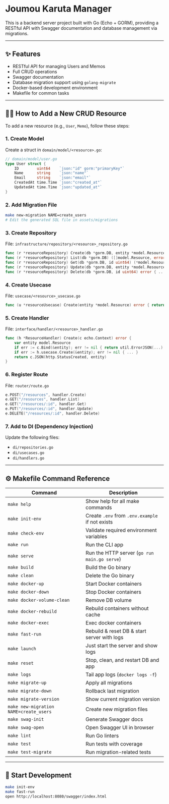 # Joumou Karuta Manager

This is a backend server project built with Go (Echo + GORM), providing a RESTful API with Swagger documentation and database management via migrations.

---

## ✨ Features

- RESTful API for managing Users and Memos
- Full CRUD operations
- Swagger documentation
- Database migration support using `golang-migrate`
- Docker-based development environment
- Makefile for common tasks

---

## 🧑‍💻 How to Add a New CRUD Resource

To add a new resource (e.g., `User`, `Memo`), follow these steps:

### 1. Create Model

Create a struct in `domain/model/<resource>.go`:

```go
// domain/model/user.go
type User struct {
    ID        uint64    `json:"id" gorm:"primaryKey"`
    Name      string    `json:"name"`
    Email     string    `json:"email"`
    CreatedAt time.Time `json:"created_at"`
    UpdatedAt time.Time `json:"updated_at"`
}
```

### 2. Add Migration File

```sh
make new-migration NAME=create_users
# Edit the generated SQL file in assets/migrations
```

### 3. Create Repository

File: `infrastructure/repository/<resource>_repository.go`

```go
func (r *resourceRepository) Create(db *gorm.DB, entity *model.Resource) error { return db.Create(entity).Error }
func (r *resourceRepository) List(db *gorm.DB) ([]model.Resource, error) { ... }
func (r *resourceRepository) Get(db *gorm.DB, id uint64) (*model.Resource, error) { ... }
func (r *resourceRepository) Update(db *gorm.DB, entity *model.Resource) error { ... }
func (r *resourceRepository) Delete(db *gorm.DB, id uint64) error { ... }
```

### 4. Create Usecase

File: `usecase/<resource>_usecase.go`

```go
func (u *resourceUsecase) Create(entity *model.Resource) error { return u.repo.Create(u.db, entity) }
```

### 5. Create Handler

File: `interface/handler/<resource>_handler.go`

```go
func (h *ResourceHandler) Create(c echo.Context) error {
    var entity model.Resource
    if err := c.Bind(&entity); err != nil { return util.ErrorJSON(...) }
    if err := h.usecase.Create(&entity); err != nil { ... }
    return c.JSON(http.StatusCreated, entity)
}
```

### 6. Register Route

File: `router/route.go`

```go
e.POST("/resources", handler.Create)
e.GET("/resources", handler.List)
e.GET("/resources/:id", handler.Get)
e.PUT("/resources/:id", handler.Update)
e.DELETE("/resources/:id", handler.Delete)
```

### 7. Add to DI (Dependency Injection)

Update the following files:

- `di/repositories.go`
- `di/usecases.go`
- `di/handlers.go`

---

## ⚙️ Makefile Command Reference

| Command                                | Description                                     |
| -------------------------------------- | ----------------------------------------------- |
| `make help`                            | Show help for all make commands                 |
| `make init-env`                        | Create `.env` from `.env.example` if not exists |
| `make check-env`                       | Validate required environment variables         |
| `make run`                             | Run the CLI app                                 |
| `make serve`                           | Run the HTTP server (`go run main.go serve`)    |
| `make build`                           | Build the Go binary                             |
| `make clean`                           | Delete the Go binary                            |
| `make docker-up`                       | Start Docker containers                         |
| `make docker-down`                     | Stop Docker containers                          |
| `make docker-volume-clean`             | Remove DB volume                                |
| `make docker-rebuild`                  | Rebuild containers without cache                |
| `make docker-exec`                     | Exec docker containers                          |
| `make fast-run`                        | Rebuild & reset DB & start server with logs     |
| `make launch`                          | Just start the server and show logs             |
| `make reset`                           | Stop, clean, and restart DB and app             |
| `make logs`                            | Tail app logs (`docker logs -f`)                |
| `make migrate-up`                      | Apply all migrations                            |
| `make migrate-down`                    | Rollback last migration                         |
| `make migrate-version`                 | Show current migration version                  |
| `make new-migration NAME=create_users` | Create new migration files                      |
| `make swag-init`                       | Generate Swagger docs                           |
| `make swag-open`                       | Open Swagger UI in browser                      |
| `make lint`                            | Run Go linters                                  |
| `make test`                            | Run tests with coverage                         |
| `make test-migrate`                    | Run migration-related tests                     |

---

## 🚀 Start Development

```sh
make init-env
make fast-run
open http://localhost:8080/swagger/index.html
```
